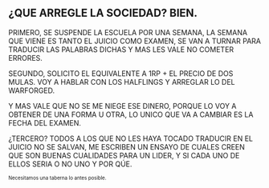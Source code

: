 ¿QUE ARREGLE LA SOCIEDAD? BIEN.
---

PRIMERO, SE SUSPENDE LA ESCUELA POR UNA SEMANA, LA SEMANA QUE VIENE ES TANTO EL JUICIO COMO EXAMEN, SE VAN A TURNAR PARA TRADUCIR LAS PALABRAS DICHAS Y MAS LES VALE NO COMETER ERRORES. 

SEGUNDO, SOLICITO EL EQUIVALENTE A 1RP + EL PRECIO DE DOS MULAS. VOY A HABLAR CON LOS HALFLINGS Y ARREGLAR LO DEL WARFORGED. 

Y MAS VALE QUE NO SE ME NIEGE ESE DINERO, PORQUE LO VOY A OBTENER DE UNA FORMA U OTRA, LO UNICO QUE VA A CAMBIAR ES LA FECHA DEL EXAMEN.

¿TERCERO? TODOS A LOS QUE NO LES HAYA TOCADO TRADUCIR EN EL JUICIO NO SE SALVAN, ME ESCRIBEN UN ENSAYO DE CUALES CREEN QUE SON BUENAS CUALIDADES PARA UN LIDER, Y SI CADA UNO DE ELLOS SERIA O NO UNO Y POR QÚE.



<sup><sup>Necesitamos una taberna lo antes posible.</sup></sup>  

